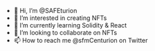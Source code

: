 - 👋 Hi, I’m @SAFEturion
- 👀 I’m interested in creating NFTs
- 🌱 I’m currently learning Solidity & React
- 💞️ I’m looking to collaborate on NFTs
- 📫 How to reach me @sfmCenturion on Twitter

<!---
SAFEturion/SAFEturion is a ✨ special ✨ repository because its `README.md` (this file) appears on your GitHub profile.
You can click the Preview link to take a look at your changes.
--->
